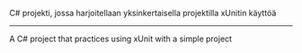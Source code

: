 C# projekti, jossa harjoitellaan yksinkertaisella projektilla xUnitin käyttöä

---

A C# project that practices using xUnit with a simple project
